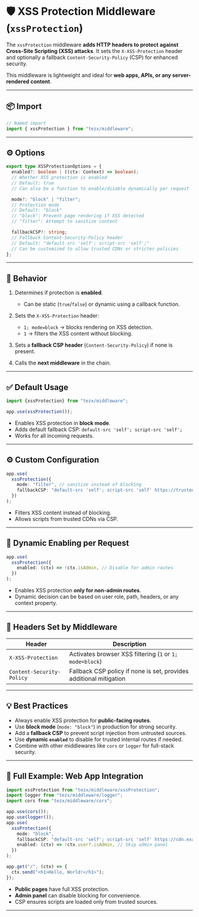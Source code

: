 # 🛡️ XSS Protection Middleware (`xssProtection`)

The `xssProtection` middleware **adds HTTP headers to protect against Cross-Site Scripting (XSS) attacks**. It sets the `X-XSS-Protection` header and optionally a fallback `Content-Security-Policy` (CSP) for enhanced security.

This middleware is lightweight and ideal for **web apps, APIs, or any server-rendered content**.

---

## 📦 Import

```ts
// Named import
import { xssProtection } from "tezx/middleware";
```

---

## ⚙️ Options

```ts
export type XSSProtectionOptions = {
  enabled?: boolean | ((ctx: Context) => boolean);
  // Whether XSS protection is enabled
  // Default: true
  // Can also be a function to enable/disable dynamically per request

  mode?: "block" | "filter";
  // Protection mode
  // Default: "block"
  // "block": Prevent page rendering if XSS detected
  // "filter": Attempt to sanitize content

  fallbackCSP?: string;
  // Fallback Content-Security-Policy header
  // Default: "default-src 'self'; script-src 'self';"
  // Can be customized to allow trusted CDNs or stricter policies
};
```

---

## 🧩 Behavior

1. Determines if protection is **enabled**.

   * Can be static (`true`/`false`) or dynamic using a callback function.
2. Sets the `X-XSS-Protection` header:

   * `1; mode=block` → blocks rendering on XSS detection.
   * `1` → filters the XSS content without blocking.
3. Sets a **fallback CSP header** (`Content-Security-Policy`) if none is present.
4. Calls the **next middleware** in the chain.

---

## ✅ Default Usage

```ts
import {xssProtection} from "tezx/middleware";

app.use(xssProtection());
```

* Enables XSS protection in **block mode**.
* Adds default fallback CSP:
  `default-src 'self'; script-src 'self';`
* Works for all incoming requests.

---

## ⚙️ Custom Configuration

```ts
app.use(
  xssProtection({
    mode: "filter", // sanitize instead of blocking
    fallbackCSP: "default-src 'self'; script-src 'self' https://trusted.cdn.com",
  })
);
```

* Filters XSS content instead of blocking.
* Allows scripts from trusted CDNs via CSP.

---

## 🔄 Dynamic Enabling per Request

```ts
app.use(
  xssProtection({
    enabled: (ctx) => !ctx.isAdmin, // Disable for admin routes
  })
);
```

* Enables XSS protection **only for non-admin routes**.
* Dynamic decision can be based on user role, path, headers, or any context property.

---

## 🧩 Headers Set by Middleware

| Header                    | Description                                                        |
| ------------------------- | ------------------------------------------------------------------ |
| `X-XSS-Protection`        | Activates browser XSS filtering (`1` or `1; mode=block`)           |
| `Content-Security-Policy` | Fallback CSP policy if none is set, provides additional mitigation |

---

## 💡 Best Practices

* Always enable XSS protection for **public-facing routes**.
* Use **block mode** (`mode: "block"`) in production for strong security.
* Add a **fallback CSP** to prevent script injection from untrusted sources.
* Use **dynamic `enabled`** to disable for trusted internal routes if needed.
* Combine with other middlewares like `cors` or `logger` for full-stack security.

---

## 🔧 Full Example: Web App Integration

```ts
import xssProtection from "tezx/middleware/xssProtection";
import logger from "tezx/middleware/logger";
import cors from "tezx/middleware/cors";

app.use(cors());
app.use(logger());
app.use(
  xssProtection({
    mode: "block",
    fallbackCSP: "default-src 'self'; script-src 'self' https://cdn.example.com",
    enabled: (ctx) => !ctx.user?.isAdmin, // Skip admin panel
  })
);

app.get("/", (ctx) => {
  ctx.send("<h1>Hello, World!</h1>");
});
```

* **Public pages** have full XSS protection.
* **Admin panel** can disable blocking for convenience.
* CSP ensures scripts are loaded only from trusted sources.

---
